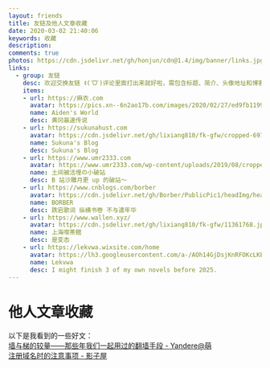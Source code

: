 ```yaml
---
layout: friends
title: 友链及他人文章收藏
date: 2020-03-02 21:40:06
keywords: 收藏
description: 
comments: true
photos: https://cdn.jsdelivr.net/gh/honjun/cdn@1.4/img/banner/links.jpg
links:
  - group: 友链
    desc: 欢迎交换友链 ꉂ(ˊᗜˋ)评论里面打出来就好啦，需包含标题、简介、头像地址和博客地址
    items:
    - url: https://麻衣.com
      avatar: https://pics.xn--6n2ao17b.com/images/2020/02/27/ed9fb11994a5937a3c24e1d7584f68e9.png
      name: Aiden's World
      desc: 黄冈最速传说
    - url: https://sukunahust.com
      avatar: https://cdn.jsdelivr.net/gh/lixiang810/fk-gfw/cropped-697301d8a960cba8.jpg
      name: Sukuna's Blog
      desc: Sukuna's Blog
    - url: https://www.umr2333.com
      avatar: https://www.umr2333.com/wp-content/uploads/2019/08/cropped-5633172a952df16c-3.jpg
      name: 土间被活埋の小破站
      desc: B 站沙雕月更 up 的破站～
    - url: https://www.cnblogs.com/borber
      avatar: https://cdn.jsdelivr.net/gh/Borber/PublicPic1/headImg/head.png
      name: BORBER
      desc: 跌宕歌词 纵横书卷 不与遣年华
    - url: https://www.wallen.xyz/
      avatar: https://cdn.jsdelivr.net/gh/lixiang810/fk-gfw/11361768.jpg
      name: 上海喫茶館
      desc: 是变态
    - url: https://lekvwa.wixsite.com/home
      avatar: https://lh3.googleusercontent.com/a-/AOh14GjDsjKnRFOKcLKEI2zllURuvlIV_3oEvAWhiZpw%3Ds96-c
      name: Lekvwa
      desc: I might finish 3 of my own novels before 2025.
---
```


# 他人文章收藏
以下是我看到的一些好文：  
[墙与梯的较量——那些年我们一起用过的翻墙手段 - Yandere@萌](https://blog.yandere.moe/moe/gfw-vs-proxy/97.html)  
[注册域名时的注意事项 - 影子屋](https://blog.bgme.me/posts/precautions-for-registering-domains/)
